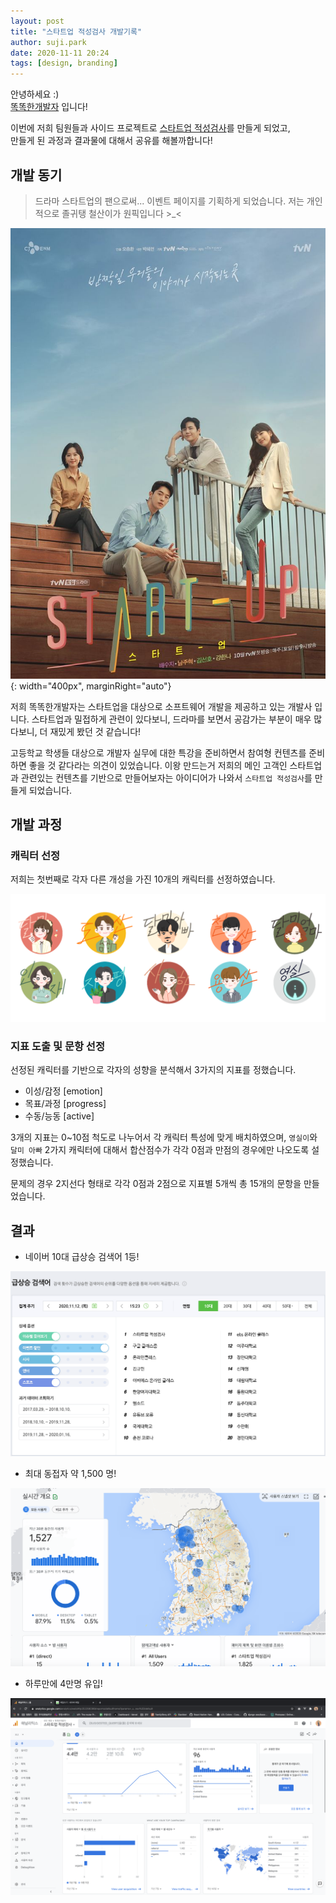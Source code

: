 ```yaml
---
layout: post
title: "스타트업 적성검사 개발기록"
author: suji.park
date: 2020-11-11 20:24
tags: [design, branding]
---
```


안녕하세요 :)<br/>
[똑똑한개발자](https://toktokhan.dev/) 입니다!

이번에 저희 팀원들과 사이드 프로젝트로 [스타트업 적성검사](https://startup.toktokhan.dev/)를 만들게 되었고,<br/>
만들게 된 과정과 결과물에 대해서 공유를 해볼까합니다!

## 개발 동기

> 드라마 스타트업의 팬으로써... 이벤트 페이지를 기획하게 되었습니다. 저는 개인적으로 졸귀탱 철산이가 원픽입니다 >\_<

![startup_main](https://github.com/TokTokHan/TokTokHan.github.io/blob/master/files/posts/2020_11/startup_main.jpeg?raw=true){: width="400px", marginRight="auto"}

저희 똑똑한개발자는 스타트업을 대상으로 소프트웨어 개발을 제공하고 있는 개발사 입니다. 스타트업과 밀접하게 관련이 있다보니, 드라마를 보면서 공감가는 부분이 매우 많다보니, 더 재밌게 봤던 것 같습니다!

고등학교 학생들 대상으로 개발자 실무에 대한 특강을 준비하면서 참여형 컨텐츠를 준비하면 좋을 것 같다라는 의견이 있었습니다. 이왕 만드는거 저희의 메인 고객인 스타트업과 관련있는 컨텐츠를 기반으로 만들어보자는 아이디어가 나와서 `스타트업 적성검사`를 만들게 되었습니다.

## 개발 과정

### 캐릭터 선정

저희는 첫번째로 각자 다른 개성을 가진 10개의 캐릭터를 선정하였습니다.

![character](https://github.com/TokTokHan/TokTokHan.github.io/blob/master/files/posts/2020_11/avatar.png?raw=true)

### 지표 도출 및 문항 선정

선정된 캐릭터를 기반으로 각자의 성향을 분석해서 3가지의 지표를 정했습니다.

- 이성/감정 [emotion]
- 목표/과정 [progress]
- 수동/능동 [active]

3개의 지표는 0~10점 척도로 나누어서 각 캐릭터 특성에 맞게 배치하였으며, `영실이`와 `달미 아빠` 2가지 캐릭터에 대해서 합산점수가 각각 0점과 만점의 경우에만 나오도록 설정했습니다.

문제의 경우 2지선다 형태로 각각 0점과 2점으로 지표별 5개씩 총 15개의 문항을 만들었습니다.

## 결과

- 네이버 10대 급상승 검색어 1등!

![naver](https://github.com/TokTokHan/TokTokHan.github.io/blob/master/files/posts/2020_11/naver.png?raw=true)

- 최대 동접자 약 1,500 명!

![access](https://github.com/TokTokHan/TokTokHan.github.io/blob/master/files/posts/2020_11/access.png?raw=true)

- 하루만에 4만명 유입!

![google_1](https://github.com/TokTokHan/TokTokHan.github.io/blob/master/files/posts/2020_11/google_1.png?raw=true)
